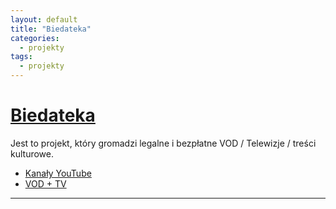 ```yaml
---
layout: default
title: "Biedateka"
categories:
  - projekty
tags:
  - projekty
---
```


# [Biedateka](https://patrykjm.github.io/biedateka/)

Jest to projekt, który gromadzi legalne i bezpłatne VOD / Telewizje / treści kulturowe.
*  [Kanały YouTube](https://patrykjm.github.io/biedateka/Kanały-YouTube/)
*  [VOD + TV](https://patrykjm.github.io/biedateka/VOD+TV/)

---
